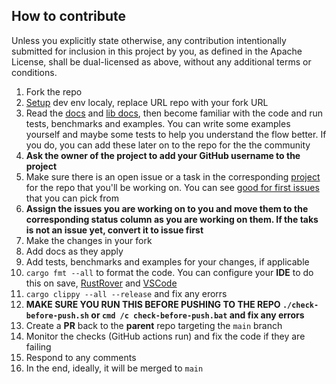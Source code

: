 ## How to contribute

Unless you explicitly state otherwise, any contribution intentionally submitted for inclusion in this project by you, as defined in the Apache License, shall be dual-licensed as above, without any additional terms or conditions.

1. Fork the repo
2. [Setup](https://github.com/radumarias/rencfs?tab=readme-ov-file#locally) dev env localy, replace URL repo with your fork URL
3. Read the [docs](https://github.com/radumarias/rencfs) and [lib docs](https://docs.rs/rencfs/latest/rencfs), then become familiar with the code and run tests, benchmarks and examples. You can write some examples yourself and maybe some tests to help you understand the flow better. If you do, you can add these later on to the repo for the the community
4. **Ask the owner of the project to add your GitHub username to the project** 
5. Make sure there is an open issue or a task in the corresponding [project](https://github.com/users/radumarias/projects/1) for the repo that you'll be working on. You can see [good for first issues](https://github.com/radumarias/rencfs/issues?q=is%3Aissue+is%3Aopen+label%3A%22good+first+issue%22) that you can pick from
6. **Assign the issues you are working on to you and move them to the corresponding status column as you are working on them. If the taks is not an issue yet, convert it to issue first**
7. Make the changes in your fork
8. Add docs as they apply
9. Add tests, benchmarks and examples for your changes, if applicable
10. `cargo fmt --all` to format the code. You can configure your **IDE** to do this on
   save, [RustRover](https://www.jetbrains.com/help/rust/rustfmt.html)
   and [VSCode](https://code.visualstudio.com/docs/languages/rust#_formatting)
11. `cargo clippy --all --release` and fix any erorrs
12. **MAKE SURE YOU RUN THIS BEFORE PUSHING TO THE REPO `./check-before-push.sh` or `cmd /c check-before-push.bat` and fix any errors**
13. Create a **PR** back to the **parent** repo targeting the `main` branch
14. Monitor the checks (GitHub actions run) and fix the code if they are failing
15. Respond to any comments
16. In the end, ideally, it will be merged to `main`
